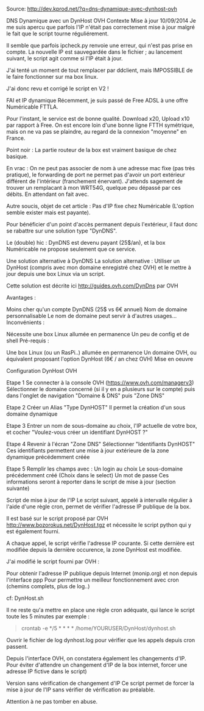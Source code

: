 Source:
http://dev.kprod.net/?q=dns-dynamique-avec-dynhost-ovh

DNS Dynamique avec un DynHost OVH
Contexte
Mise à jour 10/09/2014
Je me suis apercu que parfois l'IP n'était pas correctement mise à jour malgré le fait que le script tourne réguliérement.

Il semble que parfois ipcheck.py renvoie une erreur, qui n'est pas prise en compte. La nouvelle IP est sauvegardée dans le fichier ; au lancement suivant, le script agit comme si l'IP était à jour.

J'ai tenté un moment de tout remplacer par ddclient, mais IMPOSSIBLE de le faire fonctionner sur ma box linux.

J'ai donc revu et corrigé le script en V2 !

FAI et IP dynamique
Récemment, je suis passé de Free ADSL à une offre Numéricable FTTLA.

Pour l'instant, le service est de bonne qualité. Download x20, Upload x10 par rapport à Free. On est encore loin d'une bonne ligne FTTH symétrique, mais on ne va pas se plaindre, au regard de la connexion "moyenne" en France.

Point noir : La partie routeur de la box est vraiment basique de chez basique.

En vrac : On ne peut pas associer de nom à une adresse mac fixe (pas très pratique), le forwarding de port ne permet pas d'avoir un port extérieur différent de l'intérieur (franchement énervant). J'attends sagement de trouver un remplacant à mon WRT54G, quelque peu dépassé par ces débits. En attendant on fait avec.

Autre soucis, objet de cet article : Pas d'IP fixe chez Numéricable (L'option semble exister mais est payante).

Pour bénéficier d'un point  d'accès permanent depuis l'extérieur, il faut donc se rabattre sur une solution type "DynDNS".

Le (double) hic : DynDNS est devenu payant (25$/an), et la box Numéricable ne propose seulement que ce service.

Une solution alternative à DynDNS
La solution alternative : Utiliser un DynHost (compris avec mon domaine enregistré chez OVH) et le mettre à jour depuis une box Linux via un script.

Cette solution est décrite ici http://guides.ovh.com/DynDns par OVH

Avantages :

Moins cher qu'un compte DynDNS (25$ vs 6€ annuel)
Nom de domaine personnalisable
Le nom de domaine peut servir à d'autres usages...
Inconvénients :

Nécessite une box Linux allumée en permanence
Un peu de config et de shell
Pré-requis :

Une box Linux (ou un RasPi..) allumée en permanence
Un domaine OVH, ou équivalent proposant l'option DynHost (6€ / an chez OVH)
Mise en oeuvre

Configuration DynHost OVH

Etape 1
Se connecter à la console OVH (https://www.ovh.com/managerv3)
Sélectionner le domaine concerné (si il y en a plusieurs sur le compte)
puis dans l'onglet de navigation "Domaine & DNS"
puis "Zone DNS"

Etape 2
Créer un Alias "Type DynHOST"
Il permet la création d'un sous domaine dynamique

Etape 3
Entrer un nom de sous-domaine au choix,
l'IP actuelle de votre box,
et cocher "Voulez-vous créer un identifiant DynHOST ?"

Etape 4
Revenir à l'écran "Zone DNS"
Sélectionner "Identifiants DynHOST"
Ces identifiants permettent une mise à jour extérieure de la zone dynamique précédemment créée

Etape 5
Remplir les champs avec :
Un login au choix
Le sous-domaine précédemment créé (Choix dans le select)
Un mot de passe
Ces informations seront à reporter dans le script de mise à jour (section suivante)

Script de mise à jour de l'IP
Le script suivant, appelé à intervalle régulier à l'aide d'une règle cron, permet de vérifier l'adresse IP publique de la box.

Il est basé sur le script proposé par OVH http://www.bozorokus.net/DynHost.tgz et nécessite le script python qui y est également fourni.

A chaque appel, le script vérifie l'adresse IP courante. Si cette dernière est modifiée depuis la dernière occurence, la zone DynHost est modifiée.

J'ai modifié le script fourni par OVH :

Pour obtenir l'adresse IP publique depuis Internet (monip.org) et non depuis l'interface ppp
Pour permettre un meilleur fonctionnement avec cron (chemins complets, plus de log..)

cf: DynHost.sh

Il ne reste qu'a mettre en place une règle cron adéquate, qui lance le script toute les 5 minutes par exemple :
 
> crontab -e
*/5 * * * * /home/YOURUSER/DynHost/dynhost.sh
 
Ouvrir le fichier de log dynhost.log pour vérifier que les appels depuis cron passent.
 
Depuis l'interface OVH, on constatera également les changements d'IP.
Pour éviter d'attendre un changement d'IP de la box internet, forcer une adresse IP fictive dans le script)
 
Version sans vérification de changement d'IP
Ce script permet de forcer la mise à jour de l'IP sans vérifier de vérification au préalable.

Attention à ne pas tomber en abuse.



